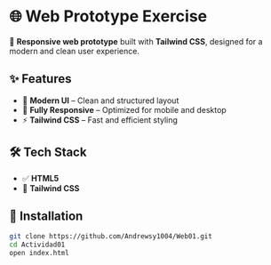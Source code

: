 # 🌐 Web Prototype Exercise  

🚀 **Responsive web prototype** built with **Tailwind CSS**, designed for a modern and clean user experience.  

## ✨ Features  
- 🎨 **Modern UI** – Clean and structured layout  
- 📱 **Fully Responsive** – Optimized for mobile and desktop  
- ⚡ **Tailwind CSS** – Fast and efficient styling  

## 🛠️ Tech Stack  
- ✅ **HTML5**  
- 🎨 **Tailwind CSS**  

## 📂 Installation  
```sh
git clone https://github.com/Andrewsy1004/Web01.git 
cd Actividad01  
open index.html  

